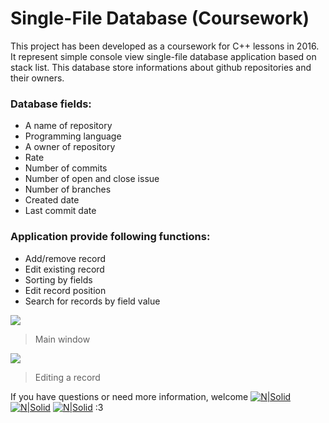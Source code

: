 # Single-File Database (Coursework)
This project has been developed as a coursework for C++ lessons in 2016. It represent simple console view single-file database application based on stack list. This database store informations about github repositories and their owners.

### Database fields:
* A name of repository
* Programming language
* A owner of repository
* Rate
* Number of commits
* Number of open and close issue
* Number of branches
* Created date
* Last commit date

### Application provide following functions:
* Add/remove record
* Edit existing record
* Sorting by fields
* Edit record position
* Search for records by field value

![](https://image.ibb.co/h2oS5m/2.png)

> Main window

![](https://image.ibb.co/iMpBWR/1.png)
> Editing a record 



If you have questions or need more information, welcome 
[![N|Solid](https://image.flaticon.com/icons/png/32/124/124019.png)](https://t.me/wiski_w) [![N|Solid](https://image0.flaticon.com/icons/png/32/124/124010.png)](https://www.fb.com/wisklwiskl) [![N|Solid](https://image0.flaticon.com/icons/png/32/124/124029.png)](https://vk.com/wiski_w) :3

